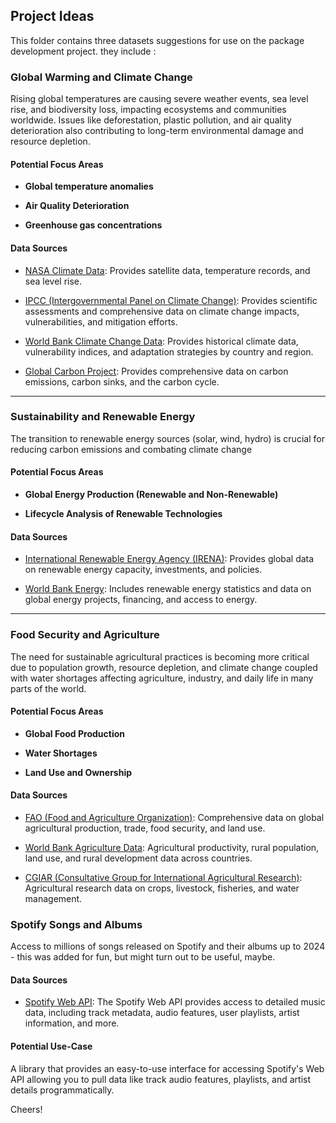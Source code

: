 ## **Project Ideas**

This folder contains three datasets suggestions for use on the package development project. they include :


### **Global Warming and Climate Change** 

Rising global temperatures are causing severe weather events, sea level rise, and biodiversity loss, impacting ecosystems and communities worldwide. Issues like deforestation, plastic pollution, and air quality deterioration also contributing to long-term environmental damage and resource depletion.

#### **Potential Focus Areas**

-  **Global temperature anomalies**

-  **Air Quality Deterioration**

-  **Greenhouse gas concentrations**
  

#### **Data Sources**

-  [NASA Climate Data](https://climate.nasa.gov/): Provides satellite data, temperature records, and sea level rise.

-  [IPCC (Intergovernmental Panel on Climate Change)](https://www.ipcc-data.org/): Provides scientific assessments and comprehensive data on climate change impacts, vulnerabilities, and mitigation efforts.

-  [World Bank Climate Change Data](https://climateknowledgeportal.worldbank.org/): Provides historical climate data, vulnerability indices, and adaptation strategies by country and region.

-  [Global Carbon Project](https://www.globalcarbonproject.org/): Provides comprehensive data on carbon emissions, carbon sinks, and the carbon cycle.

------------------------------------------------------------------------


### **Sustainability and Renewable Energy**

The transition to renewable energy sources (solar, wind, hydro) is crucial for reducing carbon emissions and combating climate change

#### **Potential Focus Areas**

-  **Global Energy Production (Renewable and Non-Renewable)**

-  **Lifecycle Analysis of Renewable Technologies**

#### **Data Sources**

-  [International Renewable Energy Agency (IRENA)](https://www.irena.org/): Provides global data on renewable energy capacity, investments, and policies.

-  [World Bank Energy](https://databank.worldbank.org/source/world-development-indicators): Includes renewable energy statistics and data on global energy projects, financing, and access to energy.


------------------------------------------------------------------------


### **Food Security and Agriculture**

The need for sustainable agricultural practices is becoming more critical due to population growth, resource depletion, and climate change coupled with water shortages affecting agriculture, industry, and daily life in many parts of the world.

#### **Potential Focus Areas**

-  **Global Food Production**
  
-  **Water Shortages**
  
-  **Land Use and Ownership**

#### **Data Sources**

-  [FAO (Food and Agriculture Organization)](http://www.fao.org/faostat/en/): Comprehensive data on global agricultural production, trade, food security, and land use.

-  [World Bank Agriculture Data](https://databank.worldbank.org/source/agriculture-and-rural-development): Agricultural productivity, rural population, land use, and rural development data across countries.

-  [CGIAR (Consultative Group for International Agricultural Research)](https://www.cgiar.org/): Agricultural research data on crops, livestock, fisheries, and water management.


###   **Spotify Songs and Albums** 

Access to millions of songs released on Spotify and their albums up to 2024 - this was added for fun, but might turn out to be useful, maybe.

#### **Data Sources**

-  [Spotify Web API](https://developer.spotify.com/documentation/web-api/): The Spotify Web API provides access to detailed music data, including track metadata, audio features, user playlists, artist information, and more.

  #### **Potential Use-Case**

  A library that provides an easy-to-use interface for accessing Spotify's Web API allowing you to pull data like track audio features, playlists, and artist details programmatically.

  

Cheers!
